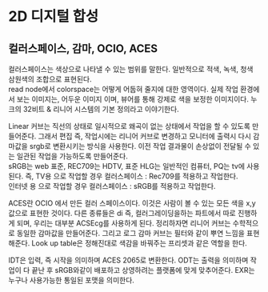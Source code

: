# 2D 디지털 합성 
## 컬러스페이스, 감마, OCIO, ACES

컬러스페이스는 색상으로 나타낼 수 있는 범위를 말한다. 일반적으로 적색, 녹색, 청색 삼원색의 조합으로 표현된다.  
read node에서 colorspace는 어떻게 어둡혀 줄지에 대한 영역이다.
실제 작업 환경에서 보는 이미지는, 어두운 이미지 이며, 뷰어를 통해 강제로 색을 보정한 이미지이다.
누크의 32비트 & 리니어 시스템의 기본 정의라고 이야기한다.  

Linear 커브는 직선의 상태로 일시적으로 왜곡이 없는 상태에서 작업을 할 수 있도록 만들어준다. 
그래서 편집 즉, 작업시에는 리니어 커브로 변경하고 모니터에 출력시 다시 감마값을 srgb로 변환시키는 방식을 사용한다. 
이전 작업 결과물이 손상없이 전달될 수 있는 일관된 작업을 가능하도록 만들어준다.  
sRGB는 web 표준, REC709는 HDTV, 표준 HLG는 일반적인 컴퓨터, PQ는 tv에 사용된다. 
즉, TV용 으로 작업할 경우 컬러스페이스 : Rec709를 적용하고 작업한다.  
인터넷 용 으로 작업할 경우 컬러스페이스 : sRGB를 적용하고 작업한다.  

ACES란 OCIO 에서 만든 컬러 스페이스이다. 이것은 사람이 볼 수 있는 모든 색을 x,y 값으로 표현한 것이다. 
다른 종류들은 di 즉, 컬러그레이딩을하는 파트에서 따로 진행하게 되며, 우리는 대부분 ACSEcg를 사용하게 된다. 
정리하자면 리니어 커브는 수학적으로 동일한 감마값을 만들어준다. 그리고 로그 감마 커브는 필터와 같이 뿌연 느낌을 표현해준다. 
Look up table은 정해진대로 색감을 바꿔주는 프리셋과 같은 역할을 한다. 

IDT은 입력, 즉 시작을 의미하며 ACES 2065로 변환한다. ODT는 출력을 의미하며 작업이 다 끝난 후 sRGB와같이 배포하고 상영하려는 플랫폼에 맞게 맞추어준다.
EXR는 누구나 사용가능한 통일된 포맷을 의미한다. 
